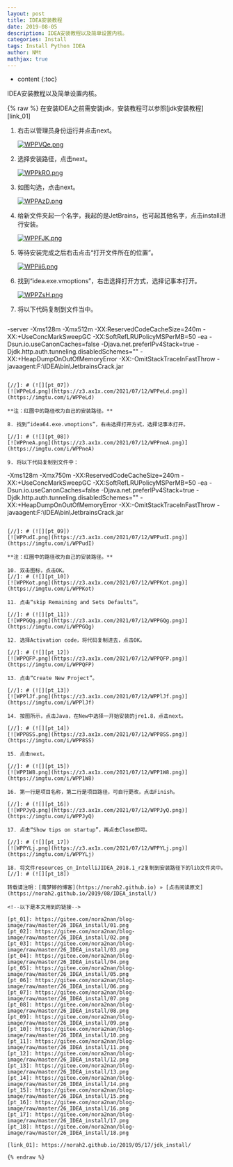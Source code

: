 ```yaml
---
layout: post
title: IDEA安装教程  
date: 2019-08-05
description: IDEA安装教程以及简单设置内核。  
categories: Install
tags: Install Python IDEA 
author: NMt
mathjax: true
---
```


* content
{:toc}

IDEA安装教程以及简单设置内核。  

<div style='display: none'>
@@@@
</div>




{% raw %}
在安装IDEA之前需安装jdk，安装教程可以参照[jdk安装教程][link_01]  
  
1. 右击以管理员身份运行并点击next。  
  
   [//]: # (![][pt_01]) 
   [![WPPVQe.png](https://z3.ax1x.com/2021/07/12/WPPVQe.png)](https://imgtu.com/i/WPPVQe)

2. 选择安装路径，点击next。  
  
   [//]: # (![][pt_02])  
   [![WPPkRO.png](https://z3.ax1x.com/2021/07/12/WPPkRO.png)](https://imgtu.com/i/WPPkRO)

3. 如图勾选，点击next。  
  
   [//]: # (![][pt_03])  
   [![WPPAzD.png](https://z3.ax1x.com/2021/07/12/WPPAzD.png)](https://imgtu.com/i/WPPAzD)

4. 给新文件夹起一个名字，我起的是JetBrains，也可起其他名字，点击install进行安装。  
  
   [//]: # (![][pt_04])  
   [![WPPFJK.png](https://z3.ax1x.com/2021/07/12/WPPFJK.png)](https://imgtu.com/i/WPPFJK)

5. 等待安装完成之后右击点击“打开文件所在的位置”。  
  
   [//]: # (![][pt_05])  
   [![WPPii6.png](https://z3.ax1x.com/2021/07/12/WPPii6.png)](https://imgtu.com/i/WPPii6)

6. 找到“idea.exe.vmoptions”，右击选择打开方式，选择记事本打开。  
  
   [//]: # (![][pt_06])  
   [![WPPZsH.png](https://z3.ax1x.com/2021/07/12/WPPZsH.png)](https://imgtu.com/i/WPPZsH)

7. 将以下代码复制到文件当中。  
  
   ```python
-server
-Xms128m
-Xmx512m
-XX:ReservedCodeCacheSize=240m
-XX:+UseConcMarkSweepGC
-XX:SoftRefLRUPolicyMSPerMB=50
-ea
-Dsun.io.useCanonCaches=false
-Djava.net.preferIPv4Stack=true
-Djdk.http.auth.tunneling.disabledSchemes=""
-XX:+HeapDumpOnOutOfMemoryError
-XX:-OmitStackTraceInFastThrow
-javaagent:F:\IDEA\bin\JetbrainsCrack.jar
   ```
  
   [//]: # (![][pt_07])  
   [![WPPeLd.png](https://z3.ax1x.com/2021/07/12/WPPeLd.png)](https://imgtu.com/i/WPPeLd)
  
   **注：红圈中的路径改为自己的安装路径。**  
  
8. 找到“idea64.exe.vmoptions”，右击选择打开方式，选择记事本打开。  
  
   [//]: # (![][pt_08])  
   [![WPPneA.png](https://z3.ax1x.com/2021/07/12/WPPneA.png)](https://imgtu.com/i/WPPneA)
  
9. 将以下代码复制到文件中：  
  
   ```
-Xms128m
-Xmx750m
-XX:ReservedCodeCacheSize=240m
-XX:+UseConcMarkSweepGC
-XX:SoftRefLRUPolicyMSPerMB=50
-ea
-Dsun.io.useCanonCaches=false
-Djava.net.preferIPv4Stack=true
-Djdk.http.auth.tunneling.disabledSchemes=""
-XX:+HeapDumpOnOutOfMemoryError
-XX:-OmitStackTraceInFastThrow
-javaagent:F:\IDEA\bin\JetbrainsCrack.jar
   ```
  
   [//]: # (![][pt_09])  
   [![WPPudI.png](https://z3.ax1x.com/2021/07/12/WPPudI.png)](https://imgtu.com/i/WPPudI)
  
   **注：红圈中的路径改为自己的安装路径。**  
  
10. 双击图标，点击OK。  
   [//]: # (![][pt_10])  
   [![WPPKot.png](https://z3.ax1x.com/2021/07/12/WPPKot.png)](https://imgtu.com/i/WPPKot)
   
11. 点击“skip Remaining and Sets Defaults”。  
   
   [//]: # (![][pt_11])  
   [![WPPGQg.png](https://z3.ax1x.com/2021/07/12/WPPGQg.png)](https://imgtu.com/i/WPPGQg)
   
12. 选择Activation code，将代码复制进去，点击OK。  
   
   [//]: # (![][pt_12])  
   [![WPPQFP.png](https://z3.ax1x.com/2021/07/12/WPPQFP.png)](https://imgtu.com/i/WPPQFP)
   
13. 点击“Create New Project”。  
   
   [//]: # (![][pt_13])  
   [![WPPlJf.png](https://z3.ax1x.com/2021/07/12/WPPlJf.png)](https://imgtu.com/i/WPPlJf)
   
14. 按图所示，点击Java，在New中选择一开始安装的jre1.8，点击next。  
   
   [//]: # (![][pt_14])  
   [![WPP8SS.png](https://z3.ax1x.com/2021/07/12/WPP8SS.png)](https://imgtu.com/i/WPP8SS)
   
15. 点击next。  
   
   [//]: # (![][pt_15])  
   [![WPP1W8.png](https://z3.ax1x.com/2021/07/12/WPP1W8.png)](https://imgtu.com/i/WPP1W8)
  
16. 第一行是项目名称，第二行是项目路径，可自行更改，点击Finish。  
   
   [//]: # (![][pt_16])  
   [![WPPJyQ.png](https://z3.ax1x.com/2021/07/12/WPPJyQ.png)](https://imgtu.com/i/WPPJyQ)
  
17. 点击“Show tips on startup”，再点击Close即可。  
   
   [//]: # (![][pt_17])  
   [![WPPYLj.png](https://z3.ax1x.com/2021/07/12/WPPYLj.png)](https://imgtu.com/i/WPPYLj)
  
18. 将文件resources_cn_IntelliJIDEA_2018.1_r2复制到安装路径下的lib文件夹中。  
   [//]: # (![][pt_18])  
  
转载请注明：[南梦婷的博客](https://norah2.github.io) » [点击阅读原文](https://norah2.github.io/2019/08/IDEA_install/)   

<!--以下是本文用到的链接-->  

[pt_01]: https://gitee.com/nora2nan/blog-image/raw/master/26_IDEA_install/01.png
[pt_02]: https://gitee.com/nora2nan/blog-image/raw/master/26_IDEA_install/02.png
[pt_03]: https://gitee.com/nora2nan/blog-image/raw/master/26_IDEA_install/03.png
[pt_04]: https://gitee.com/nora2nan/blog-image/raw/master/26_IDEA_install/04.png
[pt_05]: https://gitee.com/nora2nan/blog-image/raw/master/26_IDEA_install/05.png
[pt_06]: https://gitee.com/nora2nan/blog-image/raw/master/26_IDEA_install/06.png
[pt_07]: https://gitee.com/nora2nan/blog-image/raw/master/26_IDEA_install/07.png
[pt_08]: https://gitee.com/nora2nan/blog-image/raw/master/26_IDEA_install/08.png
[pt_09]: https://gitee.com/nora2nan/blog-image/raw/master/26_IDEA_install/09.png
[pt_10]: https://gitee.com/nora2nan/blog-image/raw/master/26_IDEA_install/10.png
[pt_11]: https://gitee.com/nora2nan/blog-image/raw/master/26_IDEA_install/11.png
[pt_12]: https://gitee.com/nora2nan/blog-image/raw/master/26_IDEA_install/12.png
[pt_13]: https://gitee.com/nora2nan/blog-image/raw/master/26_IDEA_install/13.png
[pt_14]: https://gitee.com/nora2nan/blog-image/raw/master/26_IDEA_install/14.png
[pt_15]: https://gitee.com/nora2nan/blog-image/raw/master/26_IDEA_install/15.png
[pt_16]: https://gitee.com/nora2nan/blog-image/raw/master/26_IDEA_install/16.png
[pt_17]: https://gitee.com/nora2nan/blog-image/raw/master/26_IDEA_install/17.png
[pt_18]: https://gitee.com/nora2nan/blog-image/raw/master/26_IDEA_install/18.png

[link_01]: https://norah2.github.io/2019/05/17/jdk_install/

{% endraw %}
